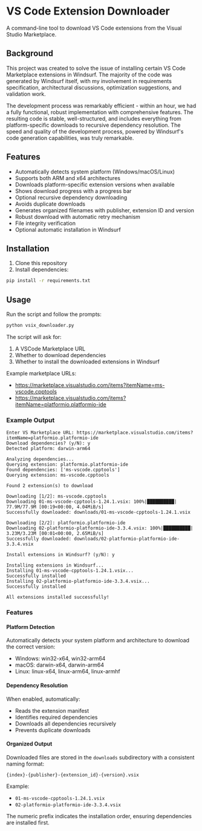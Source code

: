 # VS Code Extension Downloader

A command-line tool to download VS Code extensions from the Visual Studio Marketplace.

## Background

This project was created to solve the issue of installing certain VS Code Marketplace extensions in Windsurf. The majority of the code was generated by Windsurf itself, with my involvement in requirements specification, architectural discussions, optimization suggestions, and validation work. 

The development process was remarkably efficient - within an hour, we had a fully functional, robust implementation with comprehensive features. The resulting code is stable, well-structured, and includes everything from platform-specific downloads to recursive dependency resolution. The speed and quality of the development process, powered by Windsurf's code generation capabilities, was truly remarkable.

## Features

- Automatically detects system platform (Windows/macOS/Linux)
- Supports both ARM and x64 architectures
- Downloads platform-specific extension versions when available
- Shows download progress with a progress bar
- Optional recursive dependency downloading
- Avoids duplicate downloads
- Generates organized filenames with publisher, extension ID and version
- Robust download with automatic retry mechanism
- File integrity verification
- Optional automatic installation in Windsurf

## Installation

1. Clone this repository
2. Install dependencies:
```bash
pip install -r requirements.txt
```

## Usage

Run the script and follow the prompts:

```bash
python vsix_downloader.py
```

The script will ask for:
1. A VSCode Marketplace URL
2. Whether to download dependencies
3. Whether to install the downloaded extensions in Windsurf

Example marketplace URLs:
- https://marketplace.visualstudio.com/items?itemName=ms-vscode.cpptools
- https://marketplace.visualstudio.com/items?itemName=platformio.platformio-ide

### Example Output

```
Enter VS Marketplace URL: https://marketplace.visualstudio.com/items?itemName=platformio.platformio-ide
Download dependencies? (y/N): y
Detected platform: darwin-arm64

Analyzing dependencies...
Querying extension: platformio.platformio-ide
Found dependencies: ['ms-vscode.cpptools']
Querying extension: ms-vscode.cpptools

Found 2 extension(s) to download

Downloading [1/2]: ms-vscode.cpptools
Downloading 01-ms-vscode-cpptools-1.24.1.vsix: 100%|██████████| 77.9M/77.9M [00:19<00:00, 4.04MiB/s]
Successfully downloaded: downloads/01-ms-vscode-cpptools-1.24.1.vsix

Downloading [2/2]: platformio.platformio-ide
Downloading 02-platformio-platformio-ide-3.3.4.vsix: 100%|██████████| 3.23M/3.23M [00:01<00:00, 2.65MiB/s]
Successfully downloaded: downloads/02-platformio-platformio-ide-3.3.4.vsix

Install extensions in Windsurf? (y/N): y

Installing extensions in Windsurf...
Installing 01-ms-vscode-cpptools-1.24.1.vsix...
Successfully installed
Installing 02-platformio-platformio-ide-3.3.4.vsix...
Successfully installed

All extensions installed successfully!
```

### Features

#### Platform Detection
Automatically detects your system platform and architecture to download the correct version:
- Windows: win32-x64, win32-arm64
- macOS: darwin-x64, darwin-arm64
- Linux: linux-x64, linux-arm64, linux-armhf

#### Dependency Resolution
When enabled, automatically:
- Reads the extension manifest
- Identifies required dependencies
- Downloads all dependencies recursively
- Prevents duplicate downloads

#### Organized Output
Downloaded files are stored in the `downloads` subdirectory with a consistent naming format:
```
{index}-{publisher}-{extension_id}-{version}.vsix
```
Example: 
- `01-ms-vscode-cpptools-1.24.1.vsix`
- `02-platformio-platformio-ide-3.3.4.vsix`

The numeric prefix indicates the installation order, ensuring dependencies are installed first.

